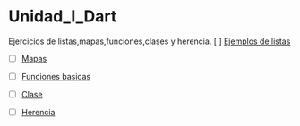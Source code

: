 # Unidad_I_Dart
Ejercicios de listas,mapas,funciones,clases y herencia.
[ ] [Ejemplos de listas](https://dartpad.dartlang.org/0798eb250a56146b0c28753272bd978e)
-[ ] [Mapas](https://dartpad.dartlang.org/18fa1e93212e653a75a15eb0fa4c081f)
-[ ] [Funciones basicas](https://dartpad.dartlang.org/a50ddeb588a27005f028f443cfcdc9af)
-[ ] [Clase](https://dartpad.dartlang.org/3224a3f8282546d6fe3345ec537d656e)
-[ ] [Herencia](https://dartpad.dartlang.org/b81d6e84f34814ba7db96a8294ad941e)

























